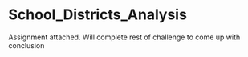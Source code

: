 # School_Districts_Analysis
Assignment attached. Will complete rest of challenge to come up with conclusion 
